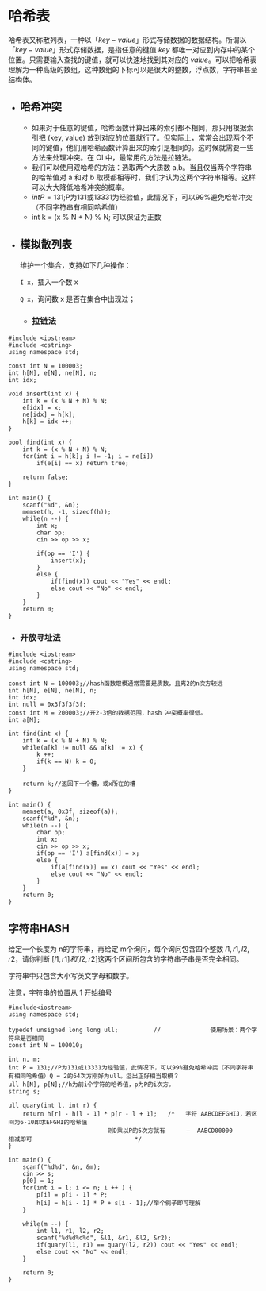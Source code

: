 # 哈希表
哈希表又称散列表，一种以$「key-value」$形式存储数据的数据结构。所谓以$「key-value」$形式存储数据，是指任意的键值 $key$ 都唯一对应到内存中的某个位置。只需要输入查找的键值，就可以快速地找到其对应的 $value$。可以把哈希表理解为一种高级的数组，这种数组的下标可以是很大的整数，浮点数，字符串甚至结构体。
- ## 哈希冲突
  - 如果对于任意的键值，哈希函数计算出来的索引都不相同，那只用根据索引把 (key, value) 放到对应的位置就行了。但实际上，常常会出现两个不同的键值，他们用哈希函数计算出来的索引是相同的。这时候就需要一些方法来处理冲突。在 OI 中，最常用的方法是拉链法。
  - 我们可以使用双哈希的方法：选取两个大质数 a,b。当且仅当两个字符串的哈希值对 a 和对 b 取模都相等时，我们才认为这两个字符串相等。这样可以大大降低哈希冲突的概率。
  - $int P = 131;$P为131或13331为经验值，此情况下，可以99%避免哈希冲突（不同字符串有相同哈希值）
  - int k = (x % N + N) % N;  可以保证为正数

- ## 模拟散列表
    维护一个集合，支持如下几种操作：

    `I x`，插入一个数 x

    `Q x`，询问数 x
 是否在集合中出现过；
  - ### 拉链法
```
#include <iostream>
#include <cstring>
using namespace std;

const int N = 100003;
int h[N], e[N], ne[N], n;
int idx;

void insert(int x) {
    int k = (x % N + N) % N;
    e[idx] = x;
    ne[idx] = h[k];
    h[k] = idx ++;
}

bool find(int x) {
    int k = (x % N + N) % N;
    for(int i = h[k]; i != -1; i = ne[i])
        if(e[i] == x) return true;
        
    return false;
}

int main() {
    scanf("%d", &n);
    memset(h, -1, sizeof(h));
    while(n --) {
        int x;
        char op;
        cin >> op >> x;

        if(op == 'I') {
            insert(x);
        }
        else {
            if(find(x)) cout << "Yes" << endl;
            else cout << "No" << endl;
        }
    }  
    return 0;
}
```
  - ### 开放寻址法

```
#include <iostream>
#include <cstring>
using namespace std;

const int N = 100003;//hash函数取模通常需要是质数，且离2的n次方较远 
int h[N], e[N], ne[N], n;
int idx;
int null = 0x3f3f3f3f;
const int M = 200003;//开2-3倍的数据范围，hash 冲突概率很低。 
int a[M];

int find(int x) {	
	int k = (x % N + N) % N;
	while(a[k] != null && a[k] != x) {
		k ++;
		if(k == N) k = 0;
	}
	
	return k;//返回下一个槽，或x所在的槽
}

int main() {
	memset(a, 0x3f, sizeof(a));
	scanf("%d", &n);
	while(n --) {
		char op;
		int x;
		cin >> op >> x;
		if(op == 'I') a[find(x)] = x;
		else {
			if(a[find(x)] == x) cout << "Yes" << endl;
			else cout << "No" << endl;
		}
	} 
	return 0;
}
```

## 字符串HASH
给定一个长度为 n的字符串，再给定 m个询问，每个询问包含四个整数 $l1,r1,l2,r2$，请你判断 $[l1,r1]和 [l2,r2]$这两个区间所包含的字符串子串是否完全相同。

字符串中只包含大小写英文字母和数字。

注意，字符串的位置从 1 开始编号
```
#include<iostream>
using namespace std;

typedef unsigned long long ull;          //              使用场景：两个字符串是否相同
const int N = 100010;

int n, m;
int P = 131;//P为131或13331为经验值，此情况下，可以99%避免哈希冲突（不同字符串有相同哈希值）Q = 2的64次方刚好为ull。溢出正好相当取模？
ull h[N], p[N];//h为前i个字符的哈希值，p为P的i次方。
string s;

ull quary(int l, int r) {
    return h[r] - h[l - 1] * p[r - l + 1];   /*   字符 AABCDEFGHIJ，若区间为6-10即求EFGHI的哈希值
                            则D乘以P的5次方就有      —  AABCD00000          相减即可                             */
}

int main() {
    scanf("%d%d", &n, &m);
    cin >> s;
    p[0] = 1;
    for(int i = 1; i <= n; i ++ ) {
        p[i] = p[i - 1] * P;
        h[i] = h[i - 1] * P + s[i - 1];//举个例子即可理解
    }
    
    while(m --) {
        int l1, r1, l2, r2;
        scanf("%d%d%d%d", &l1, &r1, &l2, &r2);
        if(quary(l1, r1) == quary(l2, r2)) cout << "Yes" << endl;
        else cout << "No" << endl;
    }
    
    return 0;
}
```